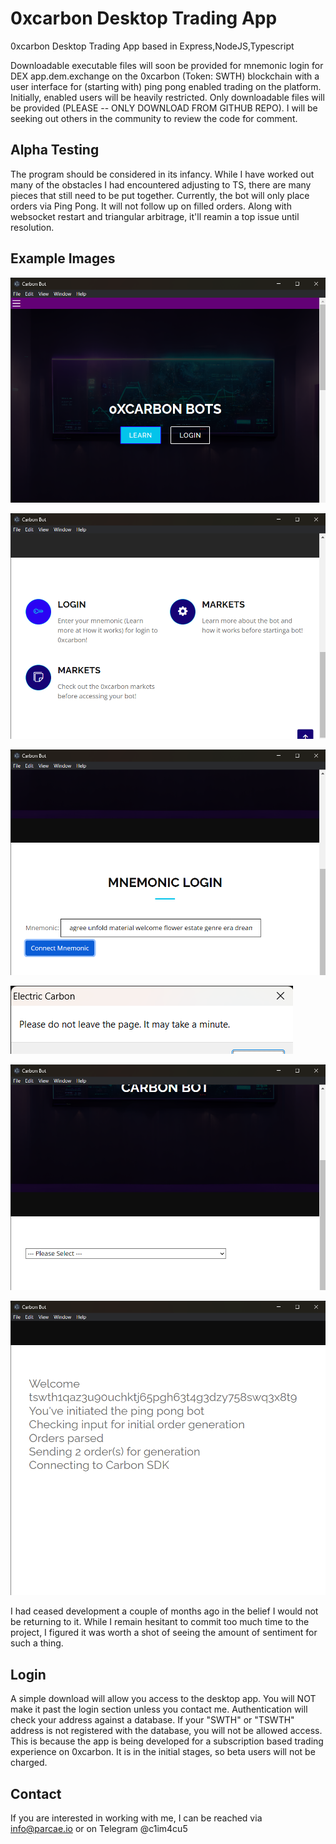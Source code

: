 # 0xcarbon Desktop Trading App
0xcarbon Desktop Trading App based in Express,NodeJS,Typescript

Downloadable executable files will soon be provided for mnemonic login for DEX app.dem.exchange on the 0xcarbon (Token: SWTH) blockchain with a user interface for (starting with) ping pong enabled trading on the platform. Initially, enabled users will be heavily restricted. Only downloadable files will be provided (PLEASE -- ONLY DOWNLOAD FROM GITHUB REPO). I will be seeking out others in the community to review the code for comment.

## Alpha Testing
The program should be considered in its infancy. While I have worked out many of the obstacles I had encountered adjusting to TS, there are many pieces that still need to be put together. Currently, the bot will only place orders via Ping Pong. It will not follow up on filled orders. Along with websocket restart and triangular arbitrage, it'll reamin a top issue until resolution.

## Example Images

![alt text](https://github.com/c1im4cu5/0xcarbon_Desktop_Trading_App/blob/main/img/Carbon%20Bot%2001.png)

![alt text](https://github.com/c1im4cu5/0xcarbon_Desktop_Trading_App/blob/main/img/Carbon%20Bot%2002.png)

![alt text](https://github.com/c1im4cu5/0xcarbon_Desktop_Trading_App/blob/main/img/Carbon%20Bot%2004.png)

![alt text](https://github.com/c1im4cu5/0xcarbon_Desktop_Trading_App/blob/main/img/Carbon%20Bot%2005.png)

![alt text](https://github.com/c1im4cu5/0xcarbon_Desktop_Trading_App/blob/main/img/Carbon%20Bot%2006.png)

![alt text](https://github.com/c1im4cu5/0xcarbon_Desktop_Trading_App/blob/main/img/Carbon%20Bot%2009.png)

I had ceased development a couple of months ago in the belief I would not be returning to it. While I remain hesitant to commit too much time to the project, I figured it was worth a shot of seeing the amount of sentiment for such a thing.

## Login
A simple download will allow you access to the desktop app. You will NOT make it past the login section unless you contact me. Authentication will check your address against a database. If your "SWTH" or "TSWTH" address is not registered with the database, you will not be allowed access. This is because the app is being developed for a subscription based trading experience on 0xcarbon. It is in the initial stages, so beta users will not be charged.

## Contact
If you are interested in working with me, I can be reached via info@parcae.io or on Telegram @c1im4cu5
